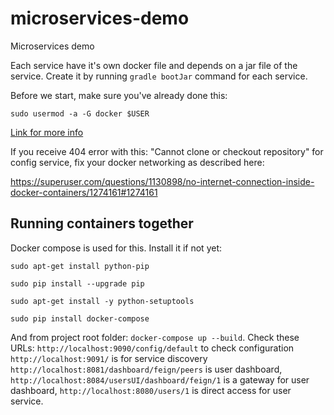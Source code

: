 # microservices-demo
Microservices demo

Each service have it's own docker file and depends on a jar file of the service.
Create it by running `gradle bootJar` command for each service.

Before we start, make sure you've already done this:

`sudo usermod -a -G docker $USER`

[Link for more info](https://techoverflow.net/2017/03/01/solving-docker-permission-denied-while-trying-to-connect-to-the-docker-daemon-socket/)

If you receive 404 error with this: "Cannot clone or checkout repository" for config service,
fix your docker networking as described here:

https://superuser.com/questions/1130898/no-internet-connection-inside-docker-containers/1274161#1274161

## Running containers together

Docker compose is used for this. Install it if not yet:

`sudo apt-get install python-pip`

`sudo pip install --upgrade pip`

`sudo apt-get install -y python-setuptools`

`sudo pip install docker-compose`

And from project root folder: `docker-compose up --build`.
Check these URLs: 
`http://localhost:9090/config/default` to check configuration
`http://localhost:9091/` is for service discovery
`http://localhost:8081/dashboard/feign/peers` is user dashboard,
`http://localhost:8084/usersUI/dashboard/feign/1` is a gateway for user dashboard,
`http://localhost:8080/users/1` is direct access for user service.